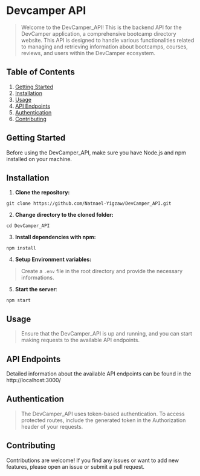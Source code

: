 # Devcamper API

> Welcome to the DevCamper_API! This is the backend API for the DevCamper application, a comprehensive bootcamp directory website. This API is designed to handle various functionalities related to managing and retrieving information about bootcamps, courses, reviews, and users within the DevCamper ecosystem.

## Table of Contents

1. [Getting Started](#getting-started)
2. [Installation](#installation)
3. [Usage](#usage)
4. [API Endpoints](#api-endpoints)
5. [Authentication](#authentication)
6. [Contributing](#contributing)

## Getting Started

Before using the DevCamper_API, make sure you have Node.js and npm installed on your machine.

## Installation

1. **Clone the repository:**

```
git clone https://github.com/Natnael-Yigzaw/DevCamper_API.git
```

2. **Change directory to the cloned folder:**

```
cd DevCamper_API
```

3. **Install dependencies with npm:**

```
npm install
```

4. **Setup Environment variables:**

> Create a `.env` file in the root directory and provide the necessary informations.

5. **Start the server**:

```
npm start
```

## Usage

> Ensure that the DevCamper_API is up and running, and you can start making requests to the available API endpoints.

## API Endpoints

Detailed information about the available API endpoints can be found in the http://localhost:3000/

## Authentication

> The DevCamper_API uses token-based authentication. To access protected routes, include the generated token in the Authorization header of your requests.

## Contributing

Contributions are welcome! If you find any issues or want to add new features, please open an issue or submit a pull request.
